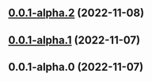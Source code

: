 ## [0.0.1-alpha.2](https://github.com/wooksjs/proxy/compare/v0.0.1-alpha.1...v0.0.1-alpha.2) (2022-11-08)



## [0.0.1-alpha.1](https://github.com/wooksjs/proxy/compare/v0.0.1-alpha.0...v0.0.1-alpha.1) (2022-11-07)



## 0.0.1-alpha.0 (2022-11-07)



